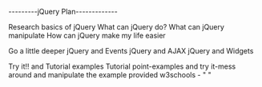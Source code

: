 ---------jQuery Plan-------------

Research basics of jQuery
	What can jQuery do?
	What can jQuery manipulate
	How can jQuery make my life easier

Go a little deeper
	jQuery and Events
	jQuery and AJAX
	jQuery and Widgets

Try it!! and Tutorial examples
	Tutorial point-examples and try it-mess around and manipulate the example provided
	w3schools - " "